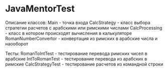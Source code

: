 # JavaMentorTest

Описание классов:
Main - точка входа
CalcStrategy - класс выбора стратегии расчетов с арабскими или римскими числами
CalcProcessing - класс в котором происходят вычисления в калькуляторе
RomanNumberConvertor - конвертация из римских в арабские числа и наооборот

Тесты:
RomanToIntTest - тестирование перевода римских чисел в арабские
IntToRomanTest - тестирование перевода из арабских в римские
CalcStrategyTest - тестирование расчетов из командной строки
